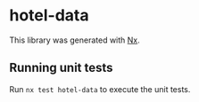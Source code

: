 # hotel-data

This library was generated with [Nx](https://nx.dev).

## Running unit tests

Run `nx test hotel-data` to execute the unit tests.
